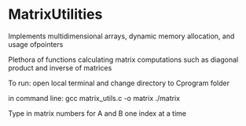 # MatrixUtilities

Implements multidimensional arrays, dynamic memory allocation, and usage ofpointers

Plethora of functions calculating matrix computations such as diagonal product and inverse of matrices

To run: 
open local terminal and change directory to Cprogram folder

in command line: 
gcc matrix_utils.c -o matrix
./matrix

Type in matrix numbers for A and B one index at a time
